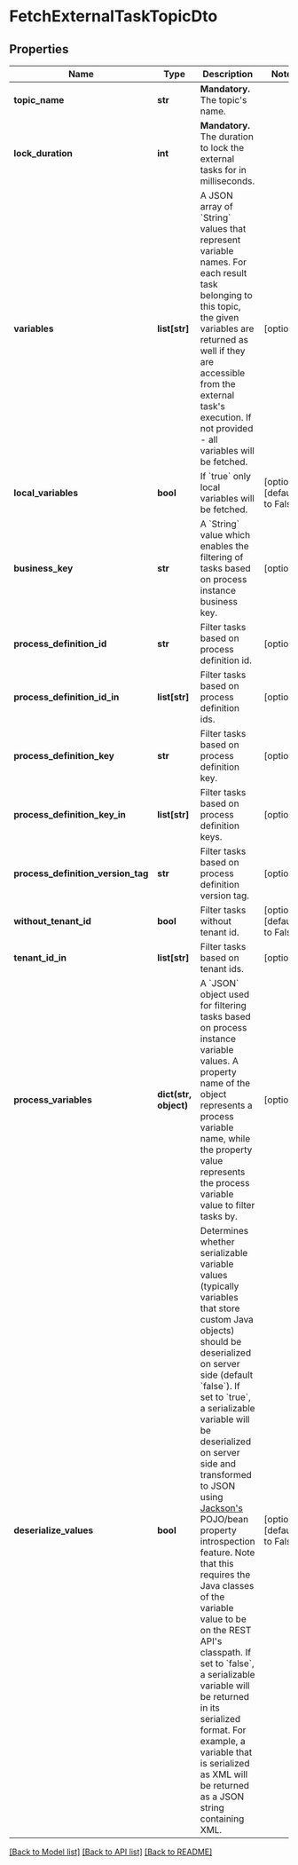 # FetchExternalTaskTopicDto

## Properties
Name | Type | Description | Notes
------------ | ------------- | ------------- | -------------
**topic_name** | **str** | **Mandatory.** The topic&#39;s name. | 
**lock_duration** | **int** | **Mandatory.** The duration to lock the external tasks for in milliseconds. | 
**variables** | **list[str]** | A JSON array of &#x60;String&#x60; values that represent variable names. For each result task belonging to this topic, the given variables are returned as well if they are accessible from the external task&#39;s execution. If not provided - all variables will be fetched. | [optional] 
**local_variables** | **bool** | If &#x60;true&#x60; only local variables will be fetched. | [optional] [default to False]
**business_key** | **str** | A &#x60;String&#x60; value which enables the filtering of tasks based on process instance business key. | [optional] 
**process_definition_id** | **str** | Filter tasks based on process definition id. | [optional] 
**process_definition_id_in** | **list[str]** | Filter tasks based on process definition ids. | [optional] 
**process_definition_key** | **str** | Filter tasks based on process definition key. | [optional] 
**process_definition_key_in** | **list[str]** | Filter tasks based on process definition keys. | [optional] 
**process_definition_version_tag** | **str** | Filter tasks based on process definition version tag. | [optional] 
**without_tenant_id** | **bool** | Filter tasks without tenant id. | [optional] [default to False]
**tenant_id_in** | **list[str]** | Filter tasks based on tenant ids. | [optional] 
**process_variables** | **dict(str, object)** | A &#x60;JSON&#x60; object used for filtering tasks based on process instance variable values. A property name of the object represents a process variable name, while the property value represents the process variable value to filter tasks by. | [optional] 
**deserialize_values** | **bool** | Determines whether serializable variable values (typically variables that store custom Java objects) should be deserialized on server side (default &#x60;false&#x60;).  If set to &#x60;true&#x60;, a serializable variable will be deserialized on server side and transformed to JSON using [Jackson&#39;s](https://github.com/FasterXML/jackson) POJO/bean property introspection feature. Note that this requires the Java classes of the variable value to be on the REST API&#39;s classpath.  If set to &#x60;false&#x60;, a serializable variable will be returned in its serialized format. For example, a variable that is serialized as XML will be returned as a JSON string containing XML. | [optional] [default to False]

[[Back to Model list]](../README.md#documentation-for-models) [[Back to API list]](../README.md#documentation-for-api-endpoints) [[Back to README]](../README.md)


